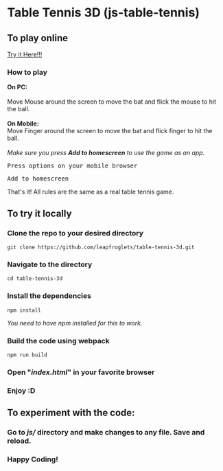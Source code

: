 # Table Tennis 3D (js-table-tennis)


<h2>To play online</h2>
 <a href="https://cdn.rawgit.com/leapfroglets/table-tennis-3d/master/index.html">Try it Here!!! </a>

<h3><strong>How to play</strong></h3>
<p>
    <strong>On PC:</strong><br /><br />
    Move Mouse around the screen to move the bat and flick the mouse to hit the ball.<br /><br />
    <strong>On Mobile:</strong><br />
    Move Finger around the screen to move the bat and flick finger to hit the ball.<br /><br />
    <em>Make sure you press <strong>Add to homescreen</strong> to use the game as an app.</em><br />
    <pre>Press options on your mobile browser<br/></pre>
    <pre>Add to homescreen</pre>

That's it! All rules are the same as a real table tennis game.
</p>


<h2>To try it locally</h2>
<h3><strong>Clone the repo to your desired directory</strong></h3>
<p>
    <pre><code>git clone https://github.com/leapfroglets/table-tennis-3d.git</code></pre>
</p>
<h3><strong>Navigate to the directory</strong></h3>

<p>
    <pre><code>cd table-tennis-3d</code></pre>
</p>

<h3><strong>Install the dependencies</strong></h3>
<p>
    <pre><code>npm install</code></pre>
</p>
<p><em>You need to have npm installed for this to work.</em></p>

<h3><strong>Build the code using webpack</strong></h3>
</p>
    <pre><code>npm run build</code></pre>
</p>

<h3><strong>Open "<em>index.html</em>" in your favorite browser </strong></h3>


<h3><strong>Enjoy :D</strong></h3>

<h2>To experiment with the code:</h2>
<h3><strong>Go to <em>js/</em> directory and make changes to any file. Save and reload.</strong></h3>

<h3>Happy Coding!</h3>
